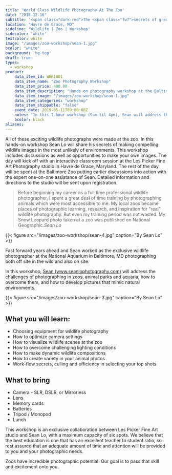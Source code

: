 ```yaml
---
title: 'World Class Wildlife Photography At The Zoo'
date: "2018-12-10"
subtitle: '<span class="dark-red">The <span class="fw7">secrets of great wildlife photography</span> at theBaltimore Zoo</span>'
location: "Havre de Grace, MD"
sideline: 'Wildlife | Zoo | Workshop'
sidecolor: 'white'
textcolor: white
image: "/images/zoo-workshop/sean-1.jpg"
bcolor: "white"
background: 'bg-top'
draft: true
types:
  - workshop
product:
    data_item_id: WRK1001
    data_item_name: "Zoo Photography Workshop"
    data_item_price: 400.00
    data_item_description: "Hands-on photography workshop at the Baltimore Zoo"
    data_item_image: "/images/zoo-workshop/sean-1.jpg"
    data_item_categories: "workshop"
    data_item_shippable: "false"
    event_date: 2019-05-11T09:00:00Z
    notes: "In this 7-hour workshop (9am til 4pm), Sean will address the challenges of photographing in zoos, animal parks and aquaria, how to overcome them, and how to develop pictures that mimic natural environments."
    bcolor: black
aliases:
---
```


All of these exciting wildlife photographs were made at the zoo.  In this hands-on workshop Sean Lo will share his secrets of making compelling wildlife images in the most unlikely of environments. This workshop includes discussions as well as opportunities to make your own images. The day will kick off with an interactive classroom session at the Les Picker Fine Art Photography studio in Havre de Grace, Maryland. The rest of the day will be spent at the Baltimore Zoo putting earlier discussions into action with the expert one-on-one assistance of Sean. Detailed information and directions to the studio will be sent upon registration.

> Before beginning my career as a full time professional wildlife photographer, I spent a great deal of time training by photographing animals which were most accessible to me. My local zoos became places of photographic learning, research, and inspiration for "real" wildlife photography. But even my training period was not wasted. My Snow Leopard photo taken at a zoo was published on National Geographic.<cite>Sean Lo</cite>

{{< figure src="/images/zoo-workshop/sean-4.jpg" caption="By Sean Lo" >}}

Fast forward years ahead and Sean worked as the exclusive wildlife photographer at the National Aquarium in Baltimore, MD photographing both off site in the wild and also on site. 

In this workshop, [Sean (www.seanlophotography.com)](http://www.seanlophotography.com) will address the challenges of photographing in zoos, animal parks and aquaria, how to overcome them, and how to develop pictures that mimic natural environments.   

{{< figure src="/images/zoo-workshop/sean-3.jpg" caption="By Sean Lo" >}}

## What you will learn:

- Choosing equipment for wildlife photography
- How to optimize camera settings
- How to visualize wildlife scenes at the zoo
- How to overcome challenging lighting conditions
- How to make dynamic wildlife compositions
- How to create variety in your animal photos
- Work-flow secrets, culling and efficiency in selecting your top shots  

## What to bring

- Camera - SLR, DSLR, or Mirrorless
- Lens
- Memory cards
- Batteries
- Tripod / Monopod
- Lunch

This workshop is an exclusive collaboration between Les Picker Fine Art studio and Sean Lo, with a maximum capacity of six spots. We believe that the best education is one that has an excellent teacher to student ratio, so rest assured that an adequate amount of time and attention will be provided to you and your photographic needs. 

Zoos have incredible photographic potential. Our goal is to pass that skill and excitement onto you.  
